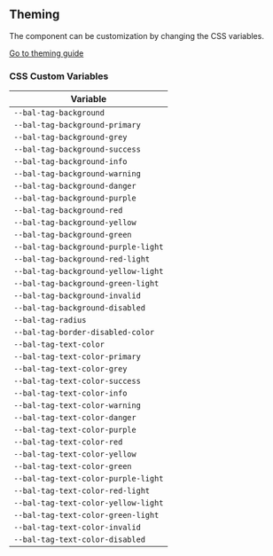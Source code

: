 ## Theming

The component can be customization by changing the CSS variables.

<a class="button is-primary" href="../?path=/docs/development-theming--page">Go to theming guide</a>

<!-- START: human documentation -->



<!-- END: human documentation -->

### CSS Custom Variables​

| Variable                            |
| ----------------------------------- |
| `--bal-tag-background`              |
| `--bal-tag-background-primary`      |
| `--bal-tag-background-grey`         |
| `--bal-tag-background-success`      |
| `--bal-tag-background-info`         |
| `--bal-tag-background-warning`      |
| `--bal-tag-background-danger`       |
| `--bal-tag-background-purple`       |
| `--bal-tag-background-red`          |
| `--bal-tag-background-yellow`       |
| `--bal-tag-background-green`        |
| `--bal-tag-background-purple-light` |
| `--bal-tag-background-red-light`    |
| `--bal-tag-background-yellow-light` |
| `--bal-tag-background-green-light`  |
| `--bal-tag-background-invalid`      |
| `--bal-tag-background-disabled`     |
| `--bal-tag-radius`                  |
| `--bal-tag-border-disabled-color`   |
| `--bal-tag-text-color`              |
| `--bal-tag-text-color-primary`      |
| `--bal-tag-text-color-grey`         |
| `--bal-tag-text-color-success`      |
| `--bal-tag-text-color-info`         |
| `--bal-tag-text-color-warning`      |
| `--bal-tag-text-color-danger`       |
| `--bal-tag-text-color-purple`       |
| `--bal-tag-text-color-red`          |
| `--bal-tag-text-color-yellow`       |
| `--bal-tag-text-color-green`        |
| `--bal-tag-text-color-purple-light` |
| `--bal-tag-text-color-red-light`    |
| `--bal-tag-text-color-yellow-light` |
| `--bal-tag-text-color-green-light`  |
| `--bal-tag-text-color-invalid`      |
| `--bal-tag-text-color-disabled`     |
